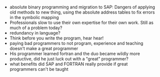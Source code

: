 * absolute binary programming and migration to SAP: Dangers of applying old methods to new thing, using the absolute address tables to fix errors in the symbolic mapping
* Professionals slow to use their own expertise for their own work. Still as much of a problem today?
* redundancy in language?
* Think before you write the program, hear hear!
* paying bad programmers to not program, experience and teaching doesn't make a great programmer
 * His programmer learned fortran and the duo became wildly more productive, did he just luck out with a "great" programmer?
 * what benefits did SAP and FORTRAN really provide if great programmers can't be taught

